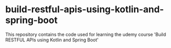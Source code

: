 # build-restful-apis-using-kotlin-and-spring-boot
This repository contains the code used for learning the udemy course 'Build RESTFUL APIs using Kotlin and Spring Boot'

